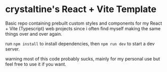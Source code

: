 # crystaltine's React + Vite Template
Basic repo containing prebuilt custom styles and components for my React + Vite (Typescript) web projects
since i often find myself making the same things over and over again.

run `npm install` to install dependencies, then `npm run dev` to start a dev server.

warning most of this code probably sucks,
mainly for my personal use but feel free to use it if you want.